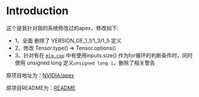 # Introduction

这个是我针对我的系统修改过的apex，修改如下:

- 1、全面 删除了 VERSION_GE_1_1/1_3/1_5 定义
- 2、修改 Tensor.type() => Tensor.options()
- 3、针对有在 [`mlp.cpp`](./csrc/mlp.cpp) 中有使用inputs.size() 作为for循环的判断条件时，同时使用 unsigned long 定义`unsigned long i`，删除了相关警告

原项目地址为：[NVIDIA/apex](https://github.com/NVIDIA/apex)

原项目README为：[README](./README-Origin.md)